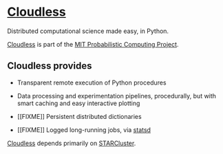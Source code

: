 # [Cloudless](https://github.com/mit-probabilistic-computing-project/Cloudless)

Distributed computational science made easy, in Python.

[Cloudless](https://github.com/mit-probabilistic-computing-project/Cloudless) is part of the [MIT Probabilistic Computing Project](https://github.com/mit-probabilistic-computing-project).

## Cloudless provides

- Transparent remote execution of Python procedures

- Data processing and experimentation pipelines, procedurally,
  but with smart caching and easy interactive plotting

- [[FIXME]] Persistent distributed dictionaries

- [[FIXME]] Logged long-running jobs, via [statsd](https://github.com/etsy/statsd)

[Cloudless](https://github.com/mit-probabilistic-computing-project/Cloudless) depends primarily on [STARCluster](http://web.mit.edu/star/cluster/).
